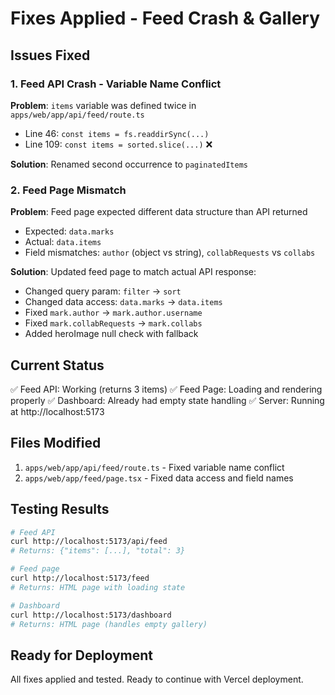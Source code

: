 # Fixes Applied - Feed Crash & Gallery

## Issues Fixed

### 1. Feed API Crash - Variable Name Conflict
**Problem**: `items` variable was defined twice in `apps/web/app/api/feed/route.ts`
- Line 46: `const items = fs.readdirSync(...)` 
- Line 109: `const items = sorted.slice(...)` ❌

**Solution**: Renamed second occurrence to `paginatedItems`

### 2. Feed Page Mismatch
**Problem**: Feed page expected different data structure than API returned
- Expected: `data.marks`
- Actual: `data.items`
- Field mismatches: `author` (object vs string), `collabRequests` vs `collabs`

**Solution**: Updated feed page to match actual API response:
- Changed query param: `filter` → `sort`
- Changed data access: `data.marks` → `data.items`
- Fixed `mark.author` → `mark.author.username`
- Fixed `mark.collabRequests` → `mark.collabs`
- Added heroImage null check with fallback

## Current Status

✅ Feed API: Working (returns 3 items)
✅ Feed Page: Loading and rendering properly
✅ Dashboard: Already had empty state handling
✅ Server: Running at http://localhost:5173

## Files Modified

1. `apps/web/app/api/feed/route.ts` - Fixed variable name conflict
2. `apps/web/app/feed/page.tsx` - Fixed data access and field names

## Testing Results

```bash
# Feed API
curl http://localhost:5173/api/feed
# Returns: {"items": [...], "total": 3}

# Feed page
curl http://localhost:5173/feed  
# Returns: HTML page with loading state

# Dashboard  
curl http://localhost:5173/dashboard
# Returns: HTML page (handles empty gallery)
```

## Ready for Deployment

All fixes applied and tested. Ready to continue with Vercel deployment.

